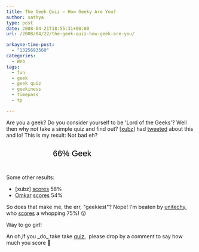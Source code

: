 ```yaml
---
title: The Geek Quiz – How Geeky Are You?
author: sathya
type: post
date: 2008-04-21T18:55:31+00:00
url: /2008/04/22/the-geek-quiz-how-geek-are-you/

arkayne-time-post:
  - "1325693560"
categories:
  - Web
tags:
  - fun
  - geek
  - geek quiz
  - geekiness
  - timepass
  - tp

---
```

Are you a geek? Do you consider yourself to be 'Lord of the Geeks'? Well then why not take a simple quiz and find out? <a href="https://xubz.com/" target="_blank">[xubz]</a> had <a href="https://twitter.com/xubz/statuses/793736794" target="_blank">tweeted</a> about this and lo! This is my result: Not bad eh?<a style="display: block; background: url(https://assets.justsayhi.com/badges/735/418/geek_badge1_green.aq3hjmpxje.jpg) no-repeat; width: 268px; height: 82px; text-decoration: none" href="https://www.justsayhi.com/bb/geek"><span style="display: block; padding-left: 125px; font-size: 22px; padding-top: 28px; font-family: arial; color: #000000;">66% Geek</span></a>

Some other results:

  * [xubz] <a href="https://twitter.com/xubz/statuses/793736794" target="_blank">scores</a> 58%
  * <a rel="nofollow" href="https://intelomkar.wordpress.com" target="_blank">Omkar</a> <a href="https://twitter.com/omkarnath/statuses/793750851" target="_blank">scores</a> 54%

So does that make me, the err, "geekiest"? Nope! I'm beaten by <a rel="nofollow" href="https://unitechy.com" target="_blank">unitechy</a>, who <a rel="nofollow" href="https://twitter.com/unitechy/statuses/793754237" target="_blank">scores</a> a whopping 75%! 😮

Way to go girl!

An oh,if you \_do\_ take take <a rel="nofollow" href="https://www.justsayhi.com/bb/geek" target="_blank">quiz</a>,  please drop by a comment to say how much you score 🙂

